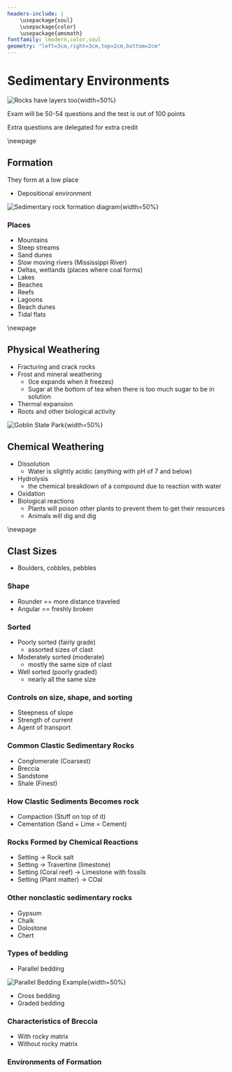 ```yaml
---
headers-include: |
	\usepackage{soul}
	\usepackage{color}
	\usepackage{amsmath}
fontfamily: lmodern,color,soul
geometry: "left=3cm,right=3cm,top=2cm,bottom=2cm"
---
```


# Sedimentary Environments

![Rocks have layers too](assets/sedimentary_mem){width=50%}

Exam will be 50-54 questions and the test is out of 100 points

Extra questions are delegated for extra credit

\newpage

## Formation

They form at a low place
- Depositional environment

![Sedimentary rock formation diagram](assets/sedimentary_formation){width=50%}

### Places

- Mountains
- Steep streams
- Sand dunes
- Slow moving rivers (Mississippi River)
- Deltas, wetlands (places where coal forms)
- Lakes
- Beaches
- Reefs
- Lagoons
- Beach dunes
- Tidal flats

\newpage

## Physical Weathering

- Fracturing and crack rocks
- Frost and mineral weathering 
	- (Ice expands when it freezes)
	- Sugar at the bottom of tea when there is too much sugar to be in solution
- Thermal expansion
- Roots and other biological activity

![Goblin State Park](assets/goblin_state_park){width=50%}

## Chemical Weathering

- Dissolution
	- Water is slightly acidic (anything with pH of 7 and below)
- Hydrolysis
	- the chemical breakdown of a compound due to reaction with water
- Oxidation
- Biological reactions
	- Plants will poison other plants to prevent them to get their resources
	- Animals will dig and dig

\newpage

## Clast Sizes

- Boulders, cobbles, pebbles

### Shape

- Rounder == more distance traveled
- Angular == freshly broken

### Sorted

- Poorly sorted (fairly grade)
	- assorted sizes of clast
- Moderately sorted (moderate)
	- mostly the same size of clast
- Well sorted (poorly graded)
	- nearly all the same size

### Controls on size, shape, and sorting

- Steepness of slope
- Strength of current
- Agent of transport

### Common Clastic Sedimentary Rocks

- Conglomerate (Coarsest)
- Breccia
- Sandstone
- Shale (Finest)

### How Clastic Sediments Becomes rock

- Compaction (Stuff on top of it)
- Cementation (Sand + Lime = Cement)

### Rocks Formed by Chemical Reactions

- Setting $\rightarrow$ Rock salt
- Setting $\rightarrow$ Travertine (limestone)
- Setting (Coral reef) $\rightarrow$ Limestone with fossils
- Setting (Plant matter) $\rightarrow$ COal

### Other nonclastic sedimentary rocks

- Gypsum
- Chalk
- Dolostone
- Chert

### Types of bedding

- Parallel bedding

![Parallel Bedding Example](assets/parallel_bedding){width=50%}

- Cross bedding
- Graded bedding

### Characteristics of Breccia

- With rocky matrix
- Without rocky matrix

### Environments of Formation


